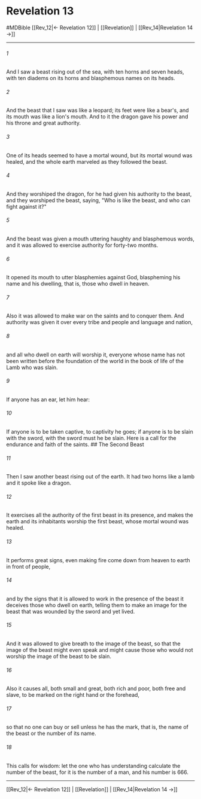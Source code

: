 # Revelation 13
#MDBible
[[Rev_12|← Revelation 12]] | [[Revelation]] | [[Rev_14|Revelation 14 →]]

***

###### 1 
And I saw a beast rising out of the sea, with ten horns and seven heads, with ten diadems on its horns and blasphemous names on its heads. 

###### 2 
And the beast that I saw was like a leopard; its feet were like a bear's, and its mouth was like a lion's mouth. And to it the dragon gave his power and his throne and great authority. 

###### 3 
One of its heads seemed to have a mortal wound, but its mortal wound was healed, and the whole earth marveled as they followed the beast. 

###### 4 
And they worshiped the dragon, for he had given his authority to the beast, and they worshiped the beast, saying, "Who is like the beast, and who can fight against it?" 

###### 5 
And the beast was given a mouth uttering haughty and blasphemous words, and it was allowed to exercise authority for forty-two months. 

###### 6 
It opened its mouth to utter blasphemies against God, blaspheming his name and his dwelling, that is, those who dwell in heaven. 

###### 7 
Also it was allowed to make war on the saints and to conquer them. And authority was given it over every tribe and people and language and nation, 

###### 8 
and all who dwell on earth will worship it, everyone whose name has not been written before the foundation of the world in the book of life of the Lamb who was slain. 

###### 9 
If anyone has an ear, let him hear: 

###### 10 
If anyone is to be taken captive, to captivity he goes; if anyone is to be slain with the sword, with the sword must he be slain. Here is a call for the endurance and faith of the saints. ## The Second Beast 

###### 11 
Then I saw another beast rising out of the earth. It had two horns like a lamb and it spoke like a dragon. 

###### 12 
It exercises all the authority of the first beast in its presence, and makes the earth and its inhabitants worship the first beast, whose mortal wound was healed. 

###### 13 
It performs great signs, even making fire come down from heaven to earth in front of people, 

###### 14 
and by the signs that it is allowed to work in the presence of the beast it deceives those who dwell on earth, telling them to make an image for the beast that was wounded by the sword and yet lived. 

###### 15 
And it was allowed to give breath to the image of the beast, so that the image of the beast might even speak and might cause those who would not worship the image of the beast to be slain. 

###### 16 
Also it causes all, both small and great, both rich and poor, both free and slave, to be marked on the right hand or the forehead, 

###### 17 
so that no one can buy or sell unless he has the mark, that is, the name of the beast or the number of its name. 

###### 18 
This calls for wisdom: let the one who has understanding calculate the number of the beast, for it is the number of a man, and his number is 666. 

***

[[Rev_12|← Revelation 12]] | [[Revelation]] | [[Rev_14|Revelation 14 →]]
